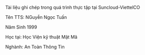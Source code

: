 Tài liệu ghi chép trong quá trình thực tập tại Suncloud-ViettelCO

Tên TTS:       NGuyễn Ngọc Tuấn

Năm Sinh               1999

Học tại:        Học Viện kỹ thuật Mật Mã

Nghành:         An Toàn Thông Tin